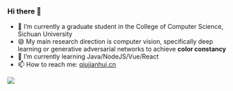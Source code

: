 ### Hi there 👋

<!--
**qjh1924/qjh1924** is a ✨ _special_ ✨ repository because its `README.md` (this file) appears on your GitHub profile.

Here are some ideas to get you started:

- 🔭 I’m currently working on ...
- 🌱 I’m currently learning ...
- 👯 I’m looking to collaborate on ...
- 🤔 I’m looking for help with ...
- 💬 Ask me about ...
- 📫 How to reach me: ...
- 😄 Pronouns: ...
- ⚡ Fun fact: ...
-->

- 🔭 I’m currently a graduate student in the College of Computer Science, Sichuan University
- 😄 My main research direction is computer vision, specifically deep learning or generative adversarial networks to achieve **color constancy**
- 🌱 I’m currently learning Java/NodeJS/Vue/React
- 📫 How to reach me: [qiujianhui.cn](http://qiujianhui.cn)

[![](https://github-readme-stats.vercel.app/api?username=qjh1924&show_icons=true&title_color=fff&icon_color=79ff97&text_color=9f9f9f&bg_color=151515)](https://github-readme-stats.vercel.app/api?username=qjh1924&show_icons=true&title_color=fff&icon_color=79ff97&text_color=9f9f9f&bg_color=151515)
